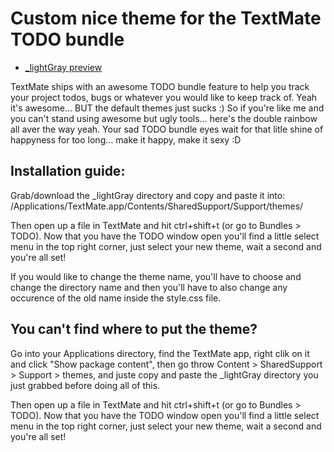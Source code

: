Custom nice theme for the TextMate TODO bundle
===========================

* [_lightGray preview](http://72.10.34.95/temp/lightGray-theme.png)

TextMate ships with an awesome TODO bundle feature to help you track your project todos, bugs or whatever you would like to keep track of. Yeah it's awesome... BUT the default themes just sucks :) So if you're like me and you can't stand using awesome but ugly tools... here's the double rainbow all aver the way yeah. Your sad TODO bundle eyes wait for that litle shine of happyness for too long... make it happy, make it sexy :D

## Installation guide: 

Grab/download the _lightGray directory and copy and paste it into:
/Applications/TextMate.app/Contents/SharedSupport/Support/themes/

Then open up a file in TextMate and hit ctrl+shift+t (or go to Bundles > TODO). Now that you have the TODO window open you'll find a little select menu in the top right corner, just select your new theme, wait a second and you're all set!

If you would like to change the theme name, you'll have to choose and change the directory name and then you'll have to also change any occurence of the old name inside the style.css file.

## You can't find where to put the theme? 

Go into your Applications directory, find the TextMate app, right clik on it and click "Show package content", then go throw Content > SharedSupport > Support > themes, and juste copy and paste the _lightGray directory you just grabbed before doing all of this.

Then open up a file in TextMate and hit ctrl+shift+t (or go to Bundles > TODO). Now that you have the TODO window open you'll find a little select menu in the top right corner, just select your new theme, wait a second and you're all set!